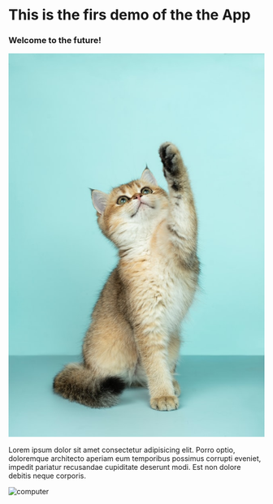 # This is the firs demo of the the App

### Welcome to the future!

![first cat](images/cat01.jpg)

Lorem ipsum dolor sit amet consectetur adipisicing elit. Porro optio,
doloremque architecto aperiam eum temporibus possimus corrupti eveniet,
impedit pariatur recusandae cupiditate deserunt modi.
Est non dolore debitis neque corporis.

![computer](https://unsplash.com/photos/WecngmAT-KY)
